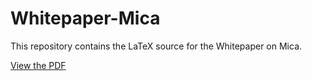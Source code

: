 # Whitepaper-Mica

This repository contains the LaTeX source for the Whitepaper on Mica.

[View the PDF](main.pdf)
